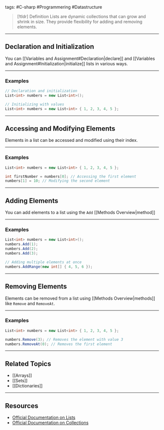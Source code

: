tags: #C-sharp #Programmering #Datastructure

> [!tldr] Definition
> Lists are dynamic collections that can grow and shrink in size. 
> They provide flexibility for adding and removing elements. 

---

## Declaration and Initialization 
You can [[Variables and Assignment#Declaration|declare]] and [[Variables and Assignment#Initialization|initialize]] lists in various ways.

---

### Examples

```csharp
// Declaration and initialization
List<int> numbers = new List<int>();

// Initializing with values
List<int> numbers = new List<int> { 1, 2, 3, 4, 5 };
```

---

## Accessing and Modifying Elements
Elements in a list can be accessed and modified using their index.

---

### Examples
```csharp
List<int> numbers = new List<int> { 1, 2, 3, 4, 5 };

int firstNumber = numbers[0]; // Accessing the first element
numbers[1] = 10; // Modifying the second element

```

---

## Adding Elements
You can add elements to a list using the `Add` [[Methods Overview|method]]

---

### Examples
```csharp
List<int> numbers = new List<int>();
numbers.Add(1);
numbers.Add(2);
numbers.Add(3);

// Adding multiple elements at once
numbers.AddRange(new int[] { 4, 5, 6 });
```

---

## Removing Elements
Elements can be removed from a list using [[Methods Overview|methods]] like `Remove` and `RemoveAt`.

---

### Examples
```csharp
List<int> numbers = new List<int> { 1, 2, 3, 4, 5 };

numbers.Remove(3); // Removes the element with value 3
numbers.RemoveAt(0); // Removes the first element
```

---

## Related Topics
- [[Arrays]]
- [[Sets]]
- [[Dictionaries]]

---

## Resources
- [Official Documentation on Lists](https://docs.microsoft.com/en-us/dotnet/api/system.collections.generic.list-1)
- [Official Documentation on Collections](https://docs.microsoft.com/en-us/dotnet/csharp/programming-guide/concepts/collections)